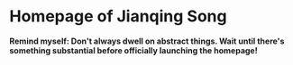 # Homepage of Jianqing Song

**Remind myself: Don't always dwell on abstract things. Wait until there's something substantial before officially launching the homepage!**
